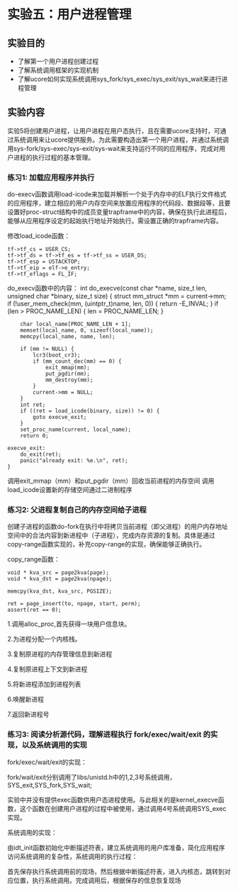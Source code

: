 # 实验五：用户进程管理

## 实验目的
- 了解第一个用户进程创建过程
- 了解系统调用框架的实现机制
- 了解ucore如何实现系统调用sys_fork/sys_exec/sys_exit/sys_wait来进行进程管理

## 实验内容
实验5将创建用户进程，让用户进程在用户态执行，且在需要ucore支持时，可通过系统调用来让ucore提供服务。为此需要构造出第一个用户进程，并通过系统调用sys-fork/sys-exec/sys-exit/sys-wait来支持运行不同的应用程序，完成对用户进程的执行过程的基本管理。

### 练习1: 加载应用程序并执行
do-execv函数调用load-icode来加载并解析一个处于内存中的ELF执行文件格式的应用程序，建立相应的用户内存空间来放置应用程序的代码段、数据段等，且要设置好proc-struct结构中的成员变量trapframe中的内容，确保在执行此进程后，能够从应用程序设定的起始执行地址开始执行。需设置正确的trapframe内容。  

修改load_icode函数：

    tf->tf_cs = USER_CS;
    tf->tf_ds = tf->tf_es = tf->tf_ss = USER_DS;
    tf->tf_esp = USTACKTOP;
    tf->tf_eip = elf->e_entry;
    tf->tf_eflags = FL_IF;
	
do_execv函数中的内容：
	int
	do_execve(const char *name, size_t len, unsigned char *binary, size_t size) {
	    struct mm_struct *mm = current->mm;
	    if (!user_mem_check(mm, (uintptr_t)name, len, 0)) {
	        return -E_INVAL;
	    }
	    if (len > PROC_NAME_LEN) {
	        len = PROC_NAME_LEN;
	    }
	
	    char local_name[PROC_NAME_LEN + 1];
	    memset(local_name, 0, sizeof(local_name));
	    memcpy(local_name, name, len);
	
	    if (mm != NULL) {
	        lcr3(boot_cr3);
	        if (mm_count_dec(mm) == 0) {
	            exit_mmap(mm);
	            put_pgdir(mm);
	            mm_destroy(mm);
	        }
	        current->mm = NULL;
	    }
	    int ret;
	    if ((ret = load_icode(binary, size)) != 0) {
	        goto execve_exit;
	    }
	    set_proc_name(current, local_name);
	    return 0;
	
	execve_exit:
	    do_exit(ret);
	    panic("already exit: %e.\n", ret);
	}


调用exit_mmap（mm）和put_pgdir（mm）回收当前进程的内存空间
调用load_icode设置新的存储空间通过二进制程序



### 练习2: 父进程复制自己的内存空间给子进程
创建子进程的函数do-fork在执行中将拷贝当前进程（即父进程）的用户内存地址空间中的合法内容到新进程中（子进程），完成内存资源的复制。具体是通过copy-range函数实现的，补充copy-range的实现，确保能够正确执行。


copy_range函数：

	void * kva_src = page2kva(page);
    void * kva_dst = page2kva(npage);

    memcpy(kva_dst, kva_src, PGSIZE);

    ret = page_insert(to, npage, start, perm);
    assert(ret == 0);

1.调用alloc_proc,首先获得一块用户信息块。

2.为进程分配一个内核栈。

3.复制原进程的内存管理信息到新进程

4.复制原进程上下文到新进程

5.将新进程添加到进程列表

6.唤醒新进程

7.返回新进程号	
	

### 练习3: 阅读分析源代码，理解进程执行 fork/exec/wait/exit 的实现，以及系统调用的实现

fork/exec/wait/exit的实现：

fork/wait/exit分别调用了libs/unistd.h中的1,2,3号系统调用，SYS_exit,SYS_fork,SYS_wait;

实验中并没有提供exec函数供用户态进程使用。与此相关的是kernel_execve函数，这个函数在创建用户进程的过程中被使用，通过调用4号系统调用SYS_exec实现。

系统调用的实现：

由idt_init函数初始化中断描述符表，建立系统调用的用户库准备，简化应用程序访问系统调用的复杂性，系统调用的执行过程：

首先保存执行系统调用前的现场，然后根据中断描述符表，进入内核态，跳转到对应位置，执行系统调用。完成调用后，根据保存的信息恢复现场
